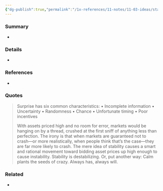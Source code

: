 ```yaml
---
{"dg-publish":true,"permalink":"/1x-references/11-notes/11-03-ideas/stability-sows-the-seeds-for-instability-and-vice-versa/","title":"Stability sows the seeds for instability, and vice versa","created":"2025-07-02T22:03:45.208+03:00","updated":"2025-07-02T23:03:50.939+03:00"}
---
```



### Summary
- 

### Details
- 

### References
- 

### Quotes
> Surprise has six common characteristics:
• Incomplete information
• Uncertainty
• Randomness
• Chance
• Unfortunate timing
• Poor incentives
>
> With assets priced high and no room for error, markets would be hanging on by a thread, crushed at the first sniff of anything less than perfection.
> The irony is that when markets are guaranteed not to crash—or more realistically, when people think that’s the case—they are far more likely to crash.
> The mere idea of stability causes a smart and rational movement toward bidding asset prices up high enough to cause instability.
> Stability is destabilizing.
>Or, put another way: Calm plants the seeds of crazy. Always has, always will.


### Related
- 